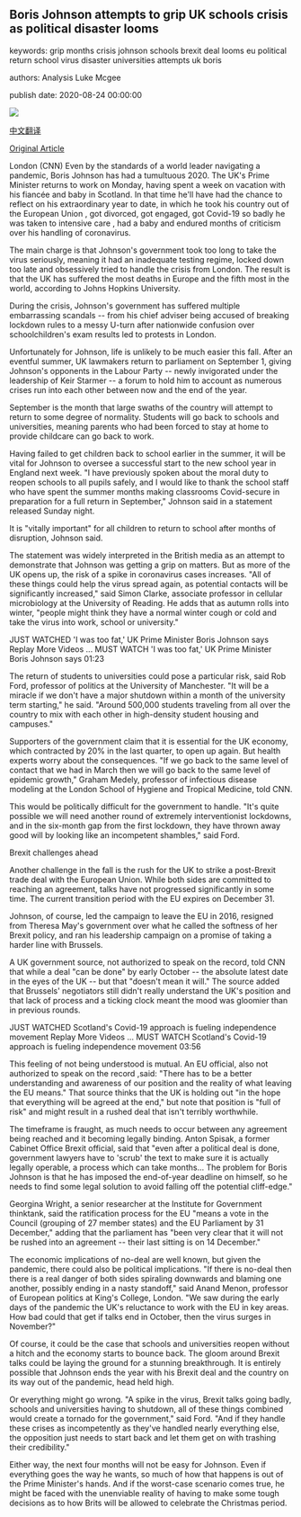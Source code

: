 ## Boris Johnson attempts to grip UK schools crisis as political disaster looms

keywords: grip months crisis johnson schools brexit deal looms eu political return school virus disaster universities attempts uk boris

authors: Analysis Luke Mcgee

publish date: 2020-08-24 00:00:00

![](https://cdn.cnn.com/cnnnext/dam/assets/200823170105-boris-johnson-hair-super-tease.jpg)

[中文翻译](Boris%20Johnson%20attempts%20to%20grip%20UK%20schools%20crisis%20as%20political%20disaster%20looms_zh.md)

[Original Article](https://edition.cnn.com/2020/08/24/uk/boris-johnson-crises-collide-intl-gbr/index.html)

London (CNN) Even by the standards of a world leader navigating a pandemic, Boris Johnson has had a tumultuous 2020. The UK's Prime Minister returns to work on Monday, having spent a week on vacation with his fiancée and baby in Scotland. In that time he'll have had the chance to reflect on his extraordinary year to date, in which he took his country out of the European Union , got divorced, got engaged, got Covid-19 so badly he was taken to intensive care , had a baby and endured months of criticism over his handling of coronavirus.

The main charge is that Johnson's government took too long to take the virus seriously, meaning it had an inadequate testing regime, locked down too late and obsessively tried to handle the crisis from London. The result is that the UK has suffered the most deaths in Europe and the fifth most in the world, according to Johns Hopkins University.

During the crisis, Johnson's government has suffered multiple embarrassing scandals -- from his chief adviser being accused of breaking lockdown rules to a messy U-turn after nationwide confusion over schoolchildren's exam results led to protests in London.

Unfortunately for Johnson, life is unlikely to be much easier this fall. After an eventful summer, UK lawmakers return to parliament on September 1, giving Johnson's opponents in the Labour Party -- newly invigorated under the leadership of Keir Starmer -- a forum to hold him to account as numerous crises run into each other between now and the end of the year.

September is the month that large swaths of the country will attempt to return to some degree of normality. Students will go back to schools and universities, meaning parents who had been forced to stay at home to provide childcare can go back to work.

Having failed to get children back to school earlier in the summer, it will be vital for Johnson to oversee a successful start to the new school year in England next week. "I have previously spoken about the moral duty to reopen schools to all pupils safely, and I would like to thank the school staff who have spent the summer months making classrooms Covid-secure in preparation for a full return in September," Johnson said in a statement released Sunday night.

It is "vitally important" for all children to return to school after months of disruption, Johnson said.

The statement was widely interpreted in the British media as an attempt to demonstrate that Johnson was getting a grip on matters. But as more of the UK opens up, the risk of a spike in coronavirus cases increases. "All of these things could help the virus spread again, as potential contacts will be significantly increased," said Simon Clarke, associate professor in cellular microbiology at the University of Reading. He adds that as autumn rolls into winter, "people might think they have a normal winter cough or cold and take the virus into work, school or university."

JUST WATCHED 'I was too fat,' UK Prime Minister Boris Johnson says Replay More Videos ... MUST WATCH 'I was too fat,' UK Prime Minister Boris Johnson says 01:23

The return of students to universities could pose a particular risk, said Rob Ford, professor of politics at the University of Manchester. "It will be a miracle if we don't have a major shutdown within a month of the university term starting," he said. "Around 500,000 students traveling from all over the country to mix with each other in high-density student housing and campuses."

Supporters of the government claim that it is essential for the UK economy, which contracted by 20% in the last quarter, to open up again. But health experts worry about the consequences. "If we go back to the same level of contact that we had in March then we will go back to the same level of epidemic growth," Graham Medely, professor of infectious disease modeling at the London School of Hygiene and Tropical Medicine, told CNN.

This would be politically difficult for the government to handle. "It's quite possible we will need another round of extremely interventionist lockdowns, and in the six-month gap from the first lockdown, they have thrown away good will by looking like an incompetent shambles," said Ford.

Brexit challenges ahead

Another challenge in the fall is the rush for the UK to strike a post-Brexit trade deal with the European Union. While both sides are committed to reaching an agreement, talks have not progressed significantly in some time. The current transition period with the EU expires on December 31.

Johnson, of course, led the campaign to leave the EU in 2016, resigned from Theresa May's government over what he called the softness of her Brexit policy, and ran his leadership campaign on a promise of taking a harder line with Brussels.

A UK government source, not authorized to speak on the record, told CNN that while a deal "can be done" by early October -- the absolute latest date in the eyes of the UK -- but that "doesn't mean it will." The source added that Brussels' negotiators still didn't really understand the UK's position and that lack of process and a ticking clock meant the mood was gloomier than in previous rounds.

JUST WATCHED Scotland's Covid-19 approach is fueling independence movement Replay More Videos ... MUST WATCH Scotland's Covid-19 approach is fueling independence movement 03:56

This feeling of not being understood is mutual. An EU official, also not authorized to speak on the record ,said: "There has to be a better understanding and awareness of our position and the reality of what leaving the EU means." That source thinks that the UK is holding out "in the hope that everything will be agreed at the end," but note that position is "full of risk" and might result in a rushed deal that isn't terribly worthwhile.

The timeframe is fraught, as much needs to occur between any agreement being reached and it becoming legally binding. Anton Spisak, a former Cabinet Office Brexit official, said that "even after a political deal is done, government lawyers have to 'scrub' the text to make sure it is actually legally operable, a process which can take months... The problem for Boris Johnson is that he has imposed the end-of-year deadline on himself, so he needs to find some legal solution to avoid falling off the potential cliff-edge."

Georgina Wright, a senior researcher at the Institute for Government thinktank, said the ratification process for the EU "means a vote in the Council (grouping of 27 member states) and the EU Parliament by 31 December," adding that the parliament has "been very clear that it will not be rushed into an agreement -- their last sitting is on 14 December."

The economic implications of no-deal are well known, but given the pandemic, there could also be political implications. "If there is no-deal then there is a real danger of both sides spiraling downwards and blaming one another, possibly ending in a nasty standoff," said Anand Menon, professor of European politics at King's College, London. "We saw during the early days of the pandemic the UK's reluctance to work with the EU in key areas. How bad could that get if talks end in October, then the virus surges in November?"

Of course, it could be the case that schools and universities reopen without a hitch and the economy starts to bounce back. The gloom around Brexit talks could be laying the ground for a stunning breakthrough. It is entirely possible that Johnson ends the year with his Brexit deal and the country on its way out of the pandemic, head held high.

Or everything might go wrong. "A spike in the virus, Brexit talks going badly, schools and universities having to shutdown, all of these things combined would create a tornado for the government," said Ford. "And if they handle these crises as incompetently as they've handled nearly everything else, the opposition just needs to start back and let them get on with trashing their credibility."

Either way, the next four months will not be easy for Johnson. Even if everything goes the way he wants, so much of how that happens is out of the Prime Minister's hands. And if the worst-case scenario comes true, he might be faced with the unenviable reality of having to make some tough decisions as to how Brits will be allowed to celebrate the Christmas period.